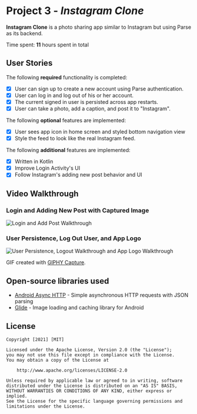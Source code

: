 # Project 3 - *Instagram Clone*

**Instagram Clone** is a photo sharing app similar to Instagram but using Parse as its backend.

Time spent: **11** hours spent in total

## User Stories

The following **required** functionality is completed:

- [x] User can sign up to create a new account using Parse authentication.
- [x] User can log in and log out of his or her account.
- [x] The current signed in user is persisted across app restarts.
- [x] User can take a photo, add a caption, and post it to "Instagram".

The following **optional** features are implemented:

- [x] User sees app icon in home screen and styled bottom navigation view
- [x] Style the feed to look like the real Instagram feed.

The following **additional** features are implemented:

- [x] Written in Kotlin
- [x] Improve Login Activity's UI
- [x] Follow Instagram's adding new post behavior and UI

## Video Walkthrough

### Login and Adding New Post with Captured Image
<img src='walkthrough-asmt3-login-save-post.gif' title='Login and Add Post Walkthrough' width='' alt='Login and Add Post Walkthrough' />

### User Persistence, Log Out User, and App Logo
<img src='walkthrough-asmt3-user-persistence-log-out.gif' title='User Persistence, Logout Walkthrough and App Logo walkthrough' width='' alt='User Persistence, Logout Walkthrough and App Logo Walkthrough' />

GIF created with [GIPHY Capture](https://giphy.com/apps/giphycapture).

## Open-source libraries used

- [Android Async HTTP](https://github.com/codepath/CPAsyncHttpClient) - Simple asynchronous HTTP requests with JSON parsing
- [Glide](https://github.com/bumptech/glide) - Image loading and caching library for Android

## License

    Copyright [2021] [MIT]

    Licensed under the Apache License, Version 2.0 (the "License");
    you may not use this file except in compliance with the License.
    You may obtain a copy of the License at

        http://www.apache.org/licenses/LICENSE-2.0

    Unless required by applicable law or agreed to in writing, software
    distributed under the License is distributed on an "AS IS" BASIS,
    WITHOUT WARRANTIES OR CONDITIONS OF ANY KIND, either express or implied.
    See the License for the specific language governing permissions and
    limitations under the License.
